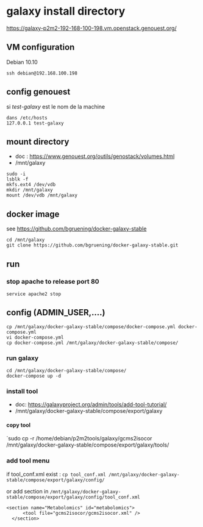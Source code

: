 # galaxy install directory

https://galaxy-p2m2-192-168-100-198.vm.openstack.genouest.org/

## VM configuration

Debian 10.10

```shell
ssh debian@192.168.100.198
```
## config genouest

si *test-galaxy* est le nom de la machine
``` 
dans /etc/hosts
127.0.0.1 test-galaxy
```

## mount directory

- doc : https://www.genouest.org/outils/genostack/volumes.html
- /mnt/galaxy

```shell
sudo -i
lsblk -f
mkfs.ext4 /dev/vdb
mkdir /mnt/galaxy
mount /dev/vdb /mnt/galaxy
```


## docker image
 
see https://github.com/bgruening/docker-galaxy-stable

```shell
cd /mnt/galaxy
git clone https://github.com/bgruening/docker-galaxy-stable.git
```

## run 

### stop apache to release port 80

`service apache2 stop`

## config (ADMIN_USER,....)


```shell
cp /mnt/galaxy/docker-galaxy-stable/compose/docker-compose.yml docker-compose.yml 
vi docker-compose.yml 
cp docker-compose.yml /mnt/galaxy/docker-galaxy-stable/compose/
```


### run galaxy
```shell
cd /mnt/galaxy/docker-galaxy-stable/compose/
docker-compose up -d
```

### install tool 

- doc: https://galaxyproject.org/admin/tools/add-tool-tutorial/
- /mnt/galaxy/docker-galaxy-stable/compose/export/galaxy

#### copy tool

`sudo cp -r /home/debian/p2m2tools/galaxy/gcms2isocor /mnt/galaxy/docker-galaxy-stable/compose/export/galaxy/tools/

### add tool menu 
if tool_conf.xml exist : 
`cp tool_conf.xml /mnt/galaxy/docker-galaxy-stable/compose/export/galaxy/config/`

or add section in `/mnt/galaxy/docker-galaxy-stable/compose/export/galaxy/config/tool_conf.xml`
```
<section name="Metabolomics" id="metabolomics">
	  <tool file="gcms2isocor/gcms2isocor.xml" />
  </section>
```
